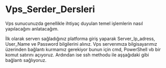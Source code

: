 # Vps_Serder_Dersleri
Vps sunucunuzda genellikle ihtiyaç duyulan temel işlemlerin nasıl yapılacağını anlatacağım.



İlk olarak serverı sağladığınız platforma giriş yaparak Server_Ip_adress, User_Name ve Password bilgilerini alınız.
Vps serverımıza bilgisayarımız üzerinden bağlantı kurmamız gerekiyor bunun için cmd, PowerShell vb bir komut satırını açıyoruz.
Ardından ise ssh methodu ile aşşağıdaki gibi bağlantı sağlıyoruz.


